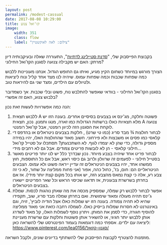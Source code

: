 ```yaml
---
layout: post
permalink: /modest-cassual
date: 2017-08-08 10:29:00
title: קז'ואל צנוע
image:
    width: 351
    class: flow
    label: "צילום: לאה לאוקשטיין"
---
```


בקבוצת הפייסבוק שלי, "[סדנת סטיילינג לדתיות](https://www.facebook.com/groups/304148679918860)", התעוררה שאלה ובעיקבותיה דיון מרתק: האם יש מקבילה צנועה לסגנון הקז'ואל החילוני?

הצורך מורגש במיוחד כשחום הקיץ מגיע, ואיתו גם החופש הגדול. אנחנו מעוניינות ללבוש כמה שפחות שכבות וכמה שפחות עמוס. שיהיה לנו מצד אחד קליל ונוח ליציאות ולטיולים עם הילדים, ומצד שני גם להיראות טוב.

בסגנון הקז'ואל החילוני - בוודאי שאפשר להתלבש נוח, פשוט ובלי שכבות. אך כשמדובר בלבוש צנוע, האם זה אפשרי?

הנה כמה אפשרויות לעשות זאת נכון:

1. ללבוש חצאית A פשוטה וחלקה, מג'ינס או בצבעים בסיסיים אחרים. בעונה הזו יש מלא חצאיות כאלו ברשתות הגדולות כמו זארה, מנגו ותמנון. נכון, חצאית A צנועה לוקחת את הסגנון הזה לכיוון רומנטי, אבל קז'ואל רומנטי.
2. לבחור חולצות ¾ מבד סריג (כמו טי שרט) , חלקות בצבעים ניטראלים או בהדפס די קלאסי כמו פסים או משבצות ולא פירחוני. חשוב מאוד שהחולצות האלו, יהיו במידה מספיק גדולה, כדי שהן לא יצמדו לגוף.
לא השתכנעתן? תסתכלו על סטייל קז'ואל חילוני קלאסי - הן לא לובשות פריטים צמודים. אבל גם לא רחבים מידי...
3. לבחור פריט אחד שיהיה בצבע מיוחד. נכון שבדרך כלל יש לנו יותר פריטים מאשר בסטייל חילוני - לפעמים זה שרוולון ולרוב גם כיסוי ראש, אבל אם כל התוספות, חוץ ממשהו אחד, יהיו בצבעים הניטראלים זה עדיין ייראה פשוט ולא עמוס. הצבעים הניטראליים הם: חום, בז', כחול כהה, אפור (אני פחות ממליצה על שחור, לא כי זה צבע רע, אלה כי קצת נמאס מהצבע הזה, יש אותו בכל מקום קצת יותר מידי). אז אם בחרתן בשרשרת צבעונית, אז תדאגו שכיסוי הראש וכל שאר הפריטים יישארו בצבעים הניטראלים.
4. אפשר לבחור ללבוש רק שמלה, שמספיק מכסה את מה שאתן נוהגות לכסות. שמלת ג'ינס תהיה מעולה ומאוד שימושית. ואם בחרתן שמלה מבד סריג, שוב, תקפידו שהיא לא תהיה צמודה. בעונה הזו יש שמלות כאלו אצל הודיה לוביץ', זויה, וגם באינטרנט לא חסרות שמלות בייסיק כאלו. לשמלה רחבה כזאת אני מאוד ממליצה להוסיף חגורה, כדי לסמן את המותן. ויתרון נוסף לשמלות האלו, קל מאוד לשדרג אותן ללבוש יותר חגיגי, או להשאיר אותן פשוטות וחלקות עם שרשרת מעניינת ליציאה עם ילדים.
אספתי כמה דוגמאות בעמוד הפינטרסט שלי להשראה כאן: <https://www.pinterest.com/lea0156/סגנון-קזואל/>

מוזמנות להצטרף לקבוצת הפייסבוק שלי להשתתף בדיונים שונים, ולקבל השראה.
